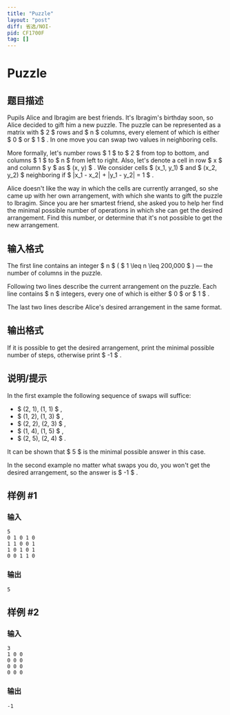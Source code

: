 ```yaml
---
title: "Puzzle"
layout: "post"
diff: 省选/NOI-
pid: CF1700F
tag: []
---
```


# Puzzle

## 题目描述

Pupils Alice and Ibragim are best friends. It's Ibragim's birthday soon, so Alice decided to gift him a new puzzle. The puzzle can be represented as a matrix with $ 2 $ rows and $ n $ columns, every element of which is either $ 0 $ or $ 1 $ . In one move you can swap two values in neighboring cells.

More formally, let's number rows $ 1 $ to $ 2 $ from top to bottom, and columns $ 1 $ to $ n $ from left to right. Also, let's denote a cell in row $ x $ and column $ y $ as $ (x, y) $ . We consider cells $ (x_1, y_1) $ and $ (x_2, y_2) $ neighboring if $ |x_1 - x_2| + |y_1 - y_2| = 1 $ .

Alice doesn't like the way in which the cells are currently arranged, so she came up with her own arrangement, with which she wants to gift the puzzle to Ibragim. Since you are her smartest friend, she asked you to help her find the minimal possible number of operations in which she can get the desired arrangement. Find this number, or determine that it's not possible to get the new arrangement.

## 输入格式

The first line contains an integer $ n $ ( $ 1 \leq n \leq 200\,000 $ ) — the number of columns in the puzzle.

Following two lines describe the current arrangement on the puzzle. Each line contains $ n $ integers, every one of which is either $ 0 $ or $ 1 $ .

The last two lines describe Alice's desired arrangement in the same format.

## 输出格式

If it is possible to get the desired arrangement, print the minimal possible number of steps, otherwise print $ -1 $ .

## 说明/提示

In the first example the following sequence of swaps will suffice:

- $ (2, 1), (1, 1) $ ,
- $ (1, 2), (1, 3) $ ,
- $ (2, 2), (2, 3) $ ,
- $ (1, 4), (1, 5) $ ,
- $ (2, 5), (2, 4) $ .

It can be shown that $ 5 $ is the minimal possible answer in this case.

In the second example no matter what swaps you do, you won't get the desired arrangement, so the answer is $ -1 $ .

## 样例 #1

### 输入

```
5
0 1 0 1 0
1 1 0 0 1
1 0 1 0 1
0 0 1 1 0
```

### 输出

```
5
```

## 样例 #2

### 输入

```
3
1 0 0
0 0 0
0 0 0
0 0 0
```

### 输出

```
-1
```

